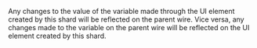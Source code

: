 Any changes to the value of the variable made through the UI element created by this shard will be reflected on the parent wire. Vice versa, any changes made to the variable on the parent wire will be reflected on the UI element created by this shard.